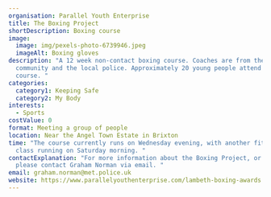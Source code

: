 ```yaml
---
organisation: Parallel Youth Enterprise
title: The Boxing Project
shortDescription: Boxing course
image:
  image: img/pexels-photo-6739946.jpeg
  imageAlt: Boxing gloves
description: "A 12 week non-contact boxing course. Coaches are from the
  community and the local police. Approximately 20 young people attend each
  course. "
categories:
  category1: Keeping Safe
  category2: My Body
interests:
  - Sports
costValue: 0
format: Meeting a group of people
location: Near the Angel Town Estate in Brixton
time: "The course currently runs on Wednesday evening, with another fitness
  class running on Saturday morning. "
contactExplanation: "For more information about the Boxing Project, or to enrol,
  please contact Graham Norman via email. "
email: graham.norman@met.police.uk
website: https://www.parallelyouthenterprise.com/lambeth-boxing-awards
---
```

